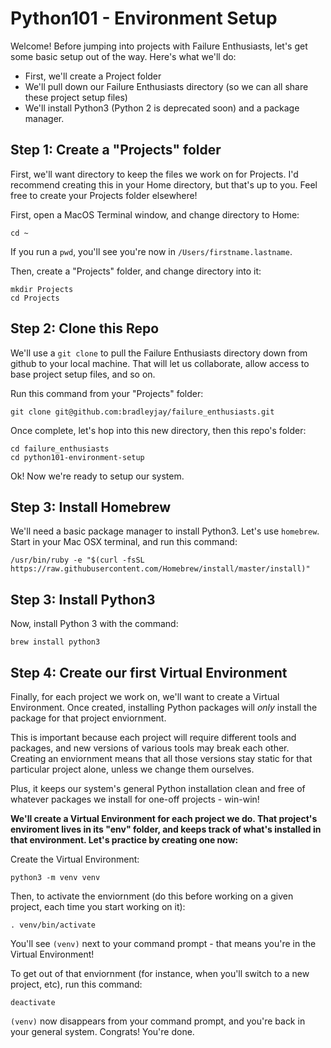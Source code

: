 # Python101 - Environment Setup

Welcome! Before jumping into projects with Failure Enthusiasts, let's get some basic setup out of the way. Here's what we'll do:

- First, we'll create a Project folder
- We'll pull down our Failure Enthusiasts directory (so we can all share these project setup files) 
- We'll install Python3 (Python 2 is deprecated soon) and a package manager. 

## Step 1: Create a "Projects" folder
First, we'll want directory to keep the files we work on for Projects. I'd recommend creating this in your Home directory, but that's up to you. Feel free to create your Projects folder elsewhere!

First, open a MacOS Terminal window, and change directory to Home:

`cd ~`

If you run a `pwd`, you'll see you're now in `/Users/firstname.lastname`.

Then, create a "Projects" folder, and change directory into it:

```
mkdir Projects
cd Projects
```

## Step 2: Clone this Repo
We'll use a `git clone` to pull the Failure Enthusiasts directory down from github to your local machine. That will let us collaborate, allow access to base project setup files, and so on. 

Run this command from your "Projects" folder:

`git clone git@github.com:bradleyjay/failure_enthusiasts.git`

Once complete, let's hop into this new directory, then this repo's folder:

```
cd failure_enthusiasts
cd python101-environment-setup
```

Ok! Now we're ready to setup our system.

## Step 3: Install Homebrew
We'll need a basic package manager to install Python3. Let's use `homebrew`. Start in your Mac OSX terminal, and run this command:

`/usr/bin/ruby -e "$(curl -fsSL https://raw.githubusercontent.com/Homebrew/install/master/install)"`

## Step 3: Install Python3
Now, install Python 3 with the command:

`brew install python3`

## Step 4: Create our first Virtual Environment
Finally, for each project we work on, we'll want to create a Virtual Environment. Once created, installing Python packages will *only* install the package for that project enviornment. 

This is important because each project will require different tools and packages, and new versions of various tools may break each other. Creating an enviornment means that all those versions stay static for that particular project alone, unless we change them ourselves. 

Plus, it keeps our system's general Python installation clean and free of whatever packages we install for one-off projects - win-win!

**We'll create a Virtual Environment for each project we do. That project's enviroment lives in its "env" folder, and keeps track of what's installed in that environment. Let's practice by creating one now:**

Create the Virtual Environment:
```
python3 -m venv venv
```    
Then, to activate the enviornment (do this before working on a given project, each time you start working on it):
```
. venv/bin/activate
```
You'll see `(venv)` next to your command prompt - that means you're in the Virtual Environment!

To get out of that enviornment (for instance, when you'll switch to a new project, etc), run this command:

```
deactivate
```

`(venv)` now disappears from your command prompt, and you're back in your general system. Congrats! You're done.